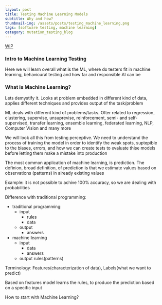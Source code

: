 ```yaml
---
layout: post
title: Testing Machine Learning Models
subtitle: Why and how?
thumbnail-img: /assets/posts/testing_machine_learning.png
tags: [software testing, machine learning]
category: mutation_testing_blog
---
```


[WIP](./202.html)


### Intro to Machine Learning Testing

Here we will learn overall what is the ML, where do testers fit in machine learning, behavioural testing and how far and responsible AI can be

### What is Machine Learning?

Lets demystify it. Looks at problem embedded in different kind of data, applies different techniques and provides output of the task/problem

ML deals with different kind of problems/tasks. Ofter related to regression, clustering, supervise, unsuprevise, reinforcement, semi- and self-supervised, transfer learning, ensemble learning, federated learning, NLP, Computer Vision and many more

We will look all this from testing perceptive. We need to understand the process of training the model in order to identify the weak spots, suptepible to the biases, errors, and how we can create tests to evaluate thise models before letting them make a mistake into production

The most common application of machine learning, is prediction. The definion, broad definition, of prediction is that we estimate values based on observations (patterns) in already existing values

Example: it is not possible to achive 100% accuracy, so we are dealing with probabilities

Difference with traditional programming:

- traditional programming 
    - input
        - rules
        - data
    - output
        - answers 
- machine learning
    - input
        - data
        - answers
    - output rules(patterns)
    
Terminology: Features(characterization of data), Labels(what we want to predict)

Based on features model learns the rules, to produce the prediction based on a specific input

How to start with Machine Learning?




